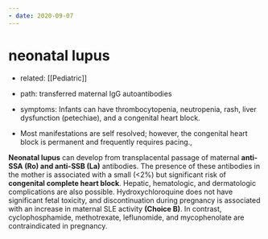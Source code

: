 ```yaml
---
- date: 2020-09-07
---
```


# neonatal lupus

- related: [[Pediatric]]

- path: transferred maternal IgG autoantibodies

- symptoms: Infants can have thrombocytopenia, neutropenia, rash, liver dysfunction (petechiae), and a congenital heart block.

- Most manifestations are self resolved; however, the congenital heart block is permanent and frequently requires pacing.,

**Neonatal lupus** can develop from transplacental passage of maternal **anti-SSA (Ro) and anti-SSB (La)** antibodies.  The presence of these antibodies in the mother is associated with a small (<2%) but significant risk of **congenital complete heart block**.  Hepatic, hematologic, and dermatologic complications are also possible.  Hydroxychloroquine does not have significant fetal toxicity, and discontinuation during pregnancy is associated with an increase in maternal SLE activity **(Choice B)**.  In contrast, cyclophosphamide, methotrexate, leflunomide, and mycophenolate are contraindicated in pregnancy.
